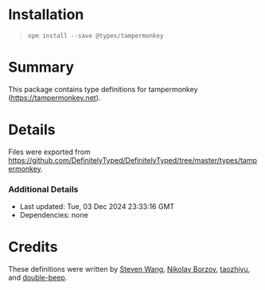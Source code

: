 # Installation
> `npm install --save @types/tampermonkey`

# Summary
This package contains type definitions for tampermonkey (https://tampermonkey.net).

# Details
Files were exported from https://github.com/DefinitelyTyped/DefinitelyTyped/tree/master/types/tampermonkey.

### Additional Details
 * Last updated: Tue, 03 Dec 2024 23:33:16 GMT
 * Dependencies: none

# Credits
These definitions were written by [Steven Wang](https://github.com/silverwzw), [Nikolay Borzov](https://github.com/nikolay-borzov), [taozhiyu](https://github.com/taozhiyu), and [double-beep](https://github.com/double-beep).
